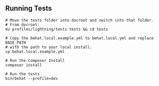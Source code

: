 ## Running Tests

    # Move the tests folder into docroot and switch into that folder.
    # From docroot:
    mv profiles/lightning/tests tests && cd tests

    # Copy the behat.local.example.yml to behat.local.yml and replace BASE_PATH
    # with the path to your local install.
    cp behat.local.example.yml

    # Run the Composer Install
    composer install

    # Run the tests
    bin/behat --profile=dev

